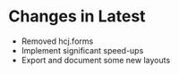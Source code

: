 # Changes in Latest #

* Removed hcj.forms
* Implement significant speed-ups
* Export and document some new layouts
